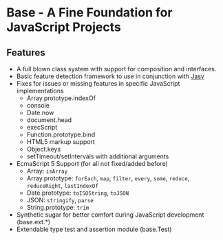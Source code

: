 Base - A Fine Foundation for JavaScript Projects
================================================

Features
--------

* A full blown class system with support for composition and interfaces.
* Basic feature detection framework to use in conjunction with [Jasy](https://github.com/wpbasti/jasy)
* Fixes for issues or missing features in specific JavaScript implementations
  * Array.prototype.indexOf
  * console
  * Date.now
  * document.head
  * execScript
  * Function.prototype.bind
  * HTML5 markup support
  * Object.keys
  * setTimeout/setIntervals with additional arguments
* EcmaScript 5 Support (for all not fixed/added before)
  * Array: `isArray`
  * Array.prototype: `forEach`, `map`, `filter`, `every`, `some`, `reduce`, `reduceRight`, `lastIndexOf`
  * Date.prototype: `toISOString`, `toJSON`
  * JSON: `stringify`, `parse`
  * String.prototype: `trim`
* Synthetic sugar for better comfort during JavaScript development (base.ext.*)
* Extendable type test and assertion module (base.Test)
